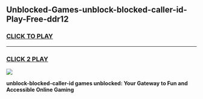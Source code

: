 
## Unblocked-Games-unblock-blocked-caller-id-Play-Free-ddr12
<h3>
<a href="https://premium76.site?title=unblock-blocked-caller-id&ref=18A1">CLICK TO PLAY</a></h3>
<hr>

<h3>
<a href="https://premium76.site?title=unblock-blocked-caller-id&ref=18A1">CLICK 2 PLAY</a>
  
</h3>

<a href="https://premium76.site?title=unblock-blocked-caller-id&ref=18A1"><img src="https://clearcache.store/games.png"></a>


**unblock-blocked-caller-id games unblocked: Your Gateway to Fun and Accessible Online Gaming**
